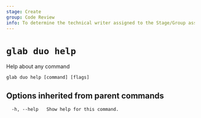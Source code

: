 ```yaml
---
stage: Create
group: Code Review
info: To determine the technical writer assigned to the Stage/Group associated with this page, see https://about.gitlab.com/handbook/product/ux/technical-writing/#assignments
---
```


<!--
This documentation is auto generated by a script.
Please do not edit this file directly. Run `make gen-docs` instead.
-->

# `glab duo help`

Help about any command

```plaintext
glab duo help [command] [flags]
```

## Options inherited from parent commands

```plaintext
  -h, --help   Show help for this command.
```
